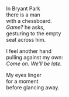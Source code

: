<!--
.. title: Bryant Park
.. slug: bryant-park
.. date: 2024-03-27 20:20:55 UTC-04:00
.. tags: 
.. category: 
.. link: 
.. description: 
.. type: text
-->

In Bryant Park<br>
there is a man<br>
with a chessboard.<br>
*Game?* he asks,<br>
gesturing to the empty<br>
seat across him.

I feel another hand<br>
pulling against my own:<br>
*Come on. We’ll be late.*

My eyes linger<br>
for a moment<br>
before glancing away.